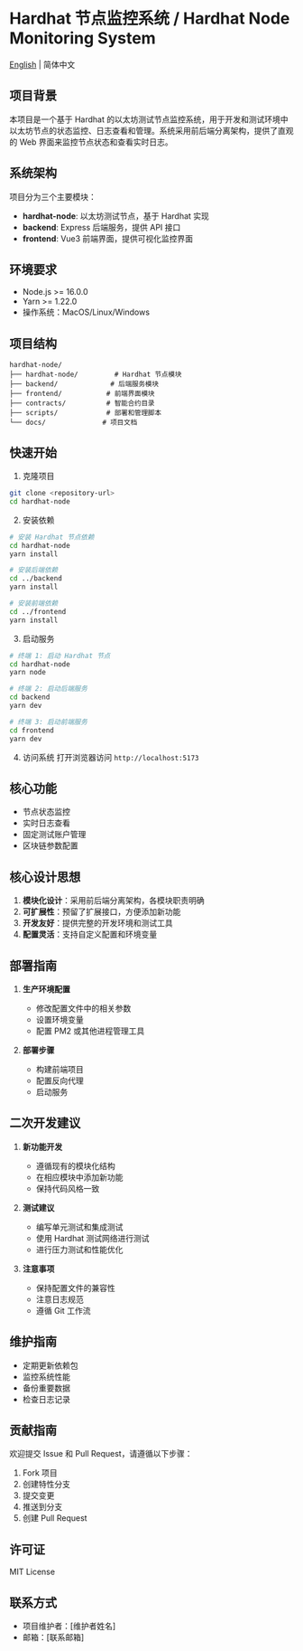 
# Hardhat 节点监控系统 / Hardhat Node Monitoring System

[English](./README_EN.md) | 简体中文

## 项目背景
本项目是一个基于 Hardhat 的以太坊测试节点监控系统，用于开发和测试环境中以太坊节点的状态监控、日志查看和管理。系统采用前后端分离架构，提供了直观的 Web 界面来监控节点状态和查看实时日志。

## 系统架构
项目分为三个主要模块：
- **hardhat-node**: 以太坊测试节点，基于 Hardhat 实现
- **backend**: Express 后端服务，提供 API 接口
- **frontend**: Vue3 前端界面，提供可视化监控界面

## 环境要求
- Node.js >= 16.0.0
- Yarn >= 1.22.0
- 操作系统：MacOS/Linux/Windows

## 项目结构
```tree
hardhat-node/
├── hardhat-node/         # Hardhat 节点模块
├── backend/             # 后端服务模块
├── frontend/           # 前端界面模块
├── contracts/          # 智能合约目录
├── scripts/            # 部署和管理脚本
└── docs/              # 项目文档
```

## 快速开始
1. 克隆项目
```bash
git clone <repository-url>
cd hardhat-node
```

2. 安装依赖
```bash
# 安装 Hardhat 节点依赖
cd hardhat-node
yarn install

# 安装后端依赖
cd ../backend
yarn install

# 安装前端依赖
cd ../frontend
yarn install
```

3. 启动服务
```bash
# 终端 1: 启动 Hardhat 节点
cd hardhat-node
yarn node

# 终端 2: 启动后端服务
cd backend
yarn dev

# 终端 3: 启动前端服务
cd frontend
yarn dev
```

4. 访问系统
打开浏览器访问 `http://localhost:5173`

## 核心功能
- 节点状态监控
- 实时日志查看
- 固定测试账户管理
- 区块链参数配置

## 核心设计思想
1. **模块化设计**：采用前后端分离架构，各模块职责明确
2. **可扩展性**：预留了扩展接口，方便添加新功能
3. **开发友好**：提供完整的开发环境和测试工具
4. **配置灵活**：支持自定义配置和环境变量

## 部署指南
1. **生产环境配置**
   - 修改配置文件中的相关参数
   - 设置环境变量
   - 配置 PM2 或其他进程管理工具

2. **部署步骤**
   - 构建前端项目
   - 配置反向代理
   - 启动服务

## 二次开发建议
1. **新功能开发**
   - 遵循现有的模块化结构
   - 在相应模块中添加新功能
   - 保持代码风格一致

2. **测试建议**
   - 编写单元测试和集成测试
   - 使用 Hardhat 测试网络进行测试
   - 进行压力测试和性能优化

3. **注意事项**
   - 保持配置文件的兼容性
   - 注意日志规范
   - 遵循 Git 工作流

## 维护指南
- 定期更新依赖包
- 监控系统性能
- 备份重要数据
- 检查日志记录

## 贡献指南
欢迎提交 Issue 和 Pull Request，请遵循以下步骤：
1. Fork 项目
2. 创建特性分支
3. 提交变更
4. 推送到分支
5. 创建 Pull Request

## 许可证
MIT License

## 联系方式
- 项目维护者：[维护者姓名]
- 邮箱：[联系邮箱]
``` 
 
